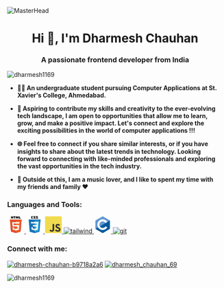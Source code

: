 ![MasterHead](https://mir-s3-cdn-cf.behance.net/project_modules/max_1200/79731568097599.5b50bca477735.jpg)
<h1 align="center">Hi 👋, I'm Dharmesh Chauhan</h1>
<h3 align="center">A passionate frontend developer from India</h3>
<p align="left"> <img src="https://komarev.com/ghpvc/?username=dharmesh1169&label=Profile%20views&color=0e75b6&style=flat" alt="dharmesh1169" /> </p>

- **👨‍🎓 An undergraduate student pursuing Computer Applications at St. Xavier's College, Ahmedabad.**

- **🚀 Aspiring to contribute my skills and creativity to the ever-evolving tech landscape, I am open to opportunities that allow me to learn, grow, and make a positive impact. Let's connect and explore the exciting possibilities in the world of computer applications !!!**

- **🌐 Feel free to connect if you share similar interests, or if you have insights to share about the latest trends in technology. Looking forward to connecting with like-minded professionals and exploring the vast opportunities in the tech industry.**

- **🤭 Outside ot this, I am a music lover, and I like to spent my time with my friends and family ❤**

<h3 align="left">Languages and Tools:</h3>
<p align="left"><a href="https://www.w3.org/html/" target="_blank" rel="noreferrer"> <img src="https://raw.githubusercontent.com/devicons/devicon/master/icons/html5/html5-original-wordmark.svg" alt="html5" width="40" height="40"/> </a><a href="https://www.w3schools.com/css/" target="_blank" rel="noreferrer"> <img src="https://raw.githubusercontent.com/devicons/devicon/master/icons/css3/css3-original-wordmark.svg" alt="css3" width="40" height="40"/> </a> <a href="https://developer.mozilla.org/en-US/docs/Web/JavaScript" target="_blank" rel="noreferrer"> <img src="https://raw.githubusercontent.com/devicons/devicon/master/icons/javascript/javascript-original.svg" alt="javascript" width="40" height="40"/> </a><a href="https://tailwindcss.com/" target="_blank" rel="noreferrer"> <img src="https://www.vectorlogo.zone/logos/tailwindcss/tailwindcss-icon.svg" alt="tailwind" width="40" height="40"/> </a><a href="https://www.cprogramming.com/" target="_blank" rel="noreferrer"> <img src="https://raw.githubusercontent.com/devicons/devicon/master/icons/c/c-original.svg" alt="c" width="40" height="40"/> </a><a href="https://git-scm.com/" target="_blank" rel="noreferrer"> <img src="https://www.vectorlogo.zone/logos/git-scm/git-scm-icon.svg" alt="git" width="40" height="40"/> </a> </p>

<h3 align="left">Connect with me:</h3>
<p align="left">
<a href="https://linkedin.com/in/dharmesh-chauhan-b9718a2a6" target="blank"><img align="center" src="https://raw.githubusercontent.com/rahuldkjain/github-profile-readme-generator/master/src/images/icons/Social/linked-in-alt.svg" alt="dharmesh-chauhan-b9718a2a6" height="30" width="40" /></a>
<a href="https://instagram.com/dharmesh_chauhan_69" target="blank"><img align="center" src="https://raw.githubusercontent.com/rahuldkjain/github-profile-readme-generator/master/src/images/icons/Social/instagram.svg" alt="dharmesh_chauhan_69" height="30" width="40" /></a>
</p>

<p><img align="left" src="https://github-readme-stats.vercel.app/api/top-langs?username=dharmesh1169&show_icons=true&locale=en&layout=compact" alt="dharmesh1169" /></p>
